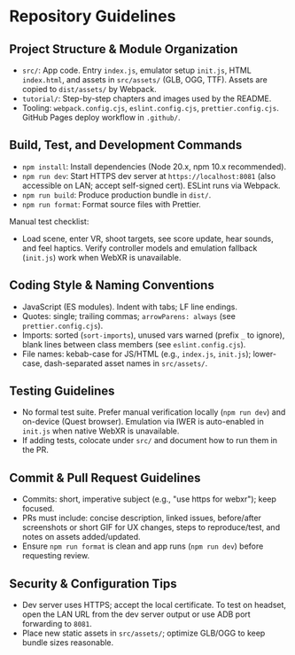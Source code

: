 # Repository Guidelines

## Project Structure & Module Organization
- `src/`: App code. Entry `index.js`, emulator setup `init.js`, HTML `index.html`, and assets in `src/assets/` (GLB, OGG, TTF). Assets are copied to `dist/assets/` by Webpack.
- `tutorial/`: Step-by-step chapters and images used by the README.
- Tooling: `webpack.config.cjs`, `eslint.config.cjs`, `prettier.config.cjs`. GitHub Pages deploy workflow in `.github/`.

## Build, Test, and Development Commands
- `npm install`: Install dependencies (Node 20.x, npm 10.x recommended).
- `npm run dev`: Start HTTPS dev server at `https://localhost:8081` (also accessible on LAN; accept self-signed cert). ESLint runs via Webpack.
- `npm run build`: Produce production bundle in `dist/`.
- `npm run format`: Format source files with Prettier.

Manual test checklist:
- Load scene, enter VR, shoot targets, see score update, hear sounds, and feel haptics. Verify controller models and emulation fallback (`init.js`) work when WebXR is unavailable.

## Coding Style & Naming Conventions
- JavaScript (ES modules). Indent with tabs; LF line endings.
- Quotes: single; trailing commas; `arrowParens: always` (see `prettier.config.cjs`).
- Imports: sorted (`sort-imports`), unused vars warned (prefix `_` to ignore), blank lines between class members (see `eslint.config.cjs`).
- File names: kebab-case for JS/HTML (e.g., `index.js`, `init.js`); lower-case, dash-separated asset names in `src/assets/`.

## Testing Guidelines
- No formal test suite. Prefer manual verification locally (`npm run dev`) and on-device (Quest browser). Emulation via IWER is auto-enabled in `init.js` when native WebXR is unavailable.
- If adding tests, colocate under `src/` and document how to run them in the PR.

## Commit & Pull Request Guidelines
- Commits: short, imperative subject (e.g., "use https for webxr"); keep focused.
- PRs must include: concise description, linked issues, before/after screenshots or short GIF for UX changes, steps to reproduce/test, and notes on assets added/updated.
- Ensure `npm run format` is clean and app runs (`npm run dev`) before requesting review.

## Security & Configuration Tips
- Dev server uses HTTPS; accept the local certificate. To test on headset, open the LAN URL from the dev server output or use ADB port forwarding to `8081`.
- Place new static assets in `src/assets/`; optimize GLB/OGG to keep bundle sizes reasonable.
